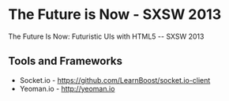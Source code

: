 The Future is Now - SXSW 2013
==============

The Future Is Now: Futuristic UIs with HTML5 -- SXSW 2013

## Tools and Frameworks
* Socket.io - https://github.com/LearnBoost/socket.io-client
* Yeoman.io - http://yeoman.io
